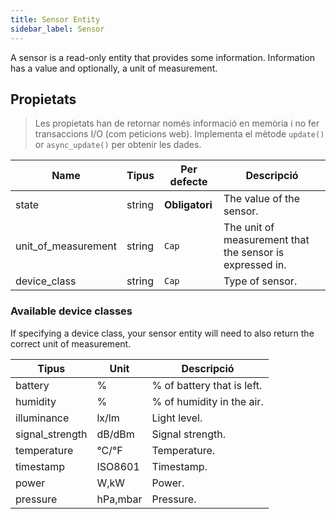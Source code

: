 ```yaml
---
title: Sensor Entity
sidebar_label: Sensor
---
```


A sensor is a read-only entity that provides some information. Information has a value and optionally, a unit of measurement.

## Propietats

> Les propietats han de retornar només informació en memòria i no fer transaccions I/O (com peticions web). Implementa el mètode `update()` or `async_update()` per obtenir les dades.

| Name                  | Tipus  | Per defecte    | Descripció                                               |
| --------------------- | ------ | -------------- | -------------------------------------------------------- |
| state                 | string | **Obligatori** | The value of the sensor.                                 |
| unit_of_measurement | string | `Cap`          | The unit of measurement that the sensor is expressed in. |
| device_class          | string | `Cap`          | Type of sensor.                                          |

### Available device classes

If specifying a device class, your sensor entity will need to also return the correct unit of measurement.

| Tipus           | Unit     | Descripció                 |
| --------------- | -------- | -------------------------- |
| battery         | %        | % of battery that is left. |
| humidity        | %        | % of humidity in the air.  |
| illuminance     | lx/lm    | Light level.               |
| signal_strength | dB/dBm   | Signal strength.           |
| temperature     | °C/°F    | Temperature.               |
| timestamp       | ISO8601  | Timestamp.                 |
| power           | W,kW     | Power.                     |
| pressure        | hPa,mbar | Pressure.                  |